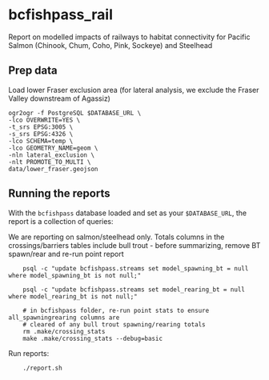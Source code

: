 # bcfishpass_rail

Report on modelled impacts of railways to habitat connectivity for Pacific Salmon (Chinook, Chum, Coho, Pink, Sockeye) and Steelhead

## Prep data

Load lower Fraser exclusion area (for lateral analysis, we exclude the Fraser Valley downstream of Agassiz)
    
    ogr2ogr -f PostgreSQL $DATABASE_URL \
    -lco OVERWRITE=YES \
    -t_srs EPSG:3005 \
    -s_srs EPSG:4326 \
    -lco SCHEMA=temp \
    -lco GEOMETRY_NAME=geom \
    -nln lateral_exclusion \
    -nlt PROMOTE_TO_MULTI \
    data/lower_fraser.geojson

## Running the reports

With the `bcfishpass` database loaded and set as your `$DATABASE_URL`, the report is a collection of queries:

We are reporting on salmon/steelhead only. Totals columns in the crossings/barriers tables include bull trout - before summarizing, remove BT spawn/rear and re-run point report

        psql -c "update bcfishpass.streams set model_spawning_bt = null where model_spawning_bt is not null;"

        psql -c "update bcfishpass.streams set model_rearing_bt = null where model_rearing_bt is not null;"

        # in bcfishpass folder, re-run point stats to ensure all_spawningrearing columns are 
        # cleared of any bull trout spawning/rearing totals
        rm .make/crossing_stats
        make .make/crossing_stats --debug=basic


Run reports:

        ./report.sh